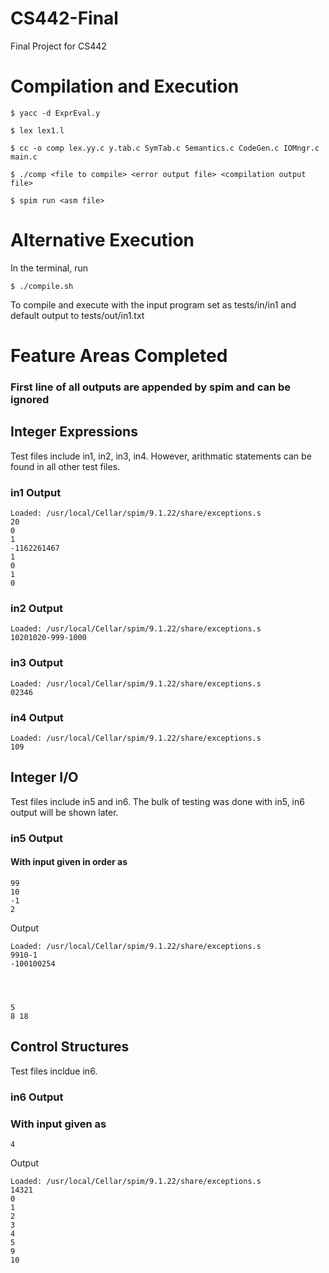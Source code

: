 # CS442-Final
Final Project for CS442

# Compilation and Execution
```
$ yacc -d ExprEval.y
```
```
$ lex lex1.l
```
```
$ cc -o comp lex.yy.c y.tab.c SymTab.c Semantics.c CodeGen.c IOMngr.c main.c
```
```
$ ./comp <file to compile> <error output file> <compilation output file>
```
```
$ spim run <asm file>
```

# Alternative Execution
In the terminal, run
```
$ ./compile.sh
```
To compile and execute with the input program set as tests/in/in1 and default output to tests/out/in1.txt

# Feature Areas Completed

### First line of all outputs are appended by spim and can be ignored

## Integer Expressions
Test files include in1, in2, in3, in4. However, arithmatic statements can be found in all other test files.

### in1 Output
```
Loaded: /usr/local/Cellar/spim/9.1.22/share/exceptions.s
20
0
1
-1162261467
1
0
1
0
```
### in2 Output
```
Loaded: /usr/local/Cellar/spim/9.1.22/share/exceptions.s
10201020-999-1000

```

### in3 Output
```
Loaded: /usr/local/Cellar/spim/9.1.22/share/exceptions.s
02346
```

### in4 Output
```
Loaded: /usr/local/Cellar/spim/9.1.22/share/exceptions.s
109
```

## Integer I/O
Test files include in5 and in6. The bulk of testing was done with in5, in6 output will be shown later.

### in5 Output
#### With input given in order as
```
99
10
-1
2
```
Output
```
Loaded: /usr/local/Cellar/spim/9.1.22/share/exceptions.s
9910-1
-100100254




5
8 18                  
```

## Control Structures
Test files incldue in6.

### in6 Output
### With input given as
```
4
```
Output
```
Loaded: /usr/local/Cellar/spim/9.1.22/share/exceptions.s
14321
0
1
2
3
4
5
9
10

```